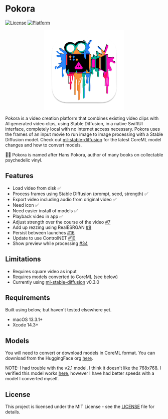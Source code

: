 # Pokora

[![License](https://img.shields.io/badge/license-MIT-blue.svg)](https://opensource.org/licenses/MIT)
[![Platform](https://img.shields.io/badge/platform-macOS-lightgrey)](https://www.apple.com/macos)

<p align="center">
  <img src="Pokora/Assets.xcassets/AppIcon.appiconset/icon-256.png" alt="Pokora icon" />
</p>

Pokora is a video creation platform that combines existing video clips with AI generated video clips, using Stable Diffusion, in a native SwiftUI interface, completely local with no internet access necessary. Pokora uses the frames of an input movie to run image to image processing with a Stable Diffusion model. Check out [ml-stable-diffusion](https://github.com/apple/ml-stable-diffusion) for the latest CoreML model changes and how to convert models.

🧙‍♂️ Pokora is named after Hans Pokora, author of many books on collectable psychedelic vinyl.

## Features

- Load video from disk ✅
- Process frames using Stable Diffusion (prompt, seed, strength) ✅
- Export video including audio from original video ✅
- Need icon ✅
- Need easier install of models ✅
- Playback video in app ✅
- Adjust strength over the course of the video [#7](https://github.com/pj4533/Pokora/issues/7)
- Add up rezzing using RealESRGAN [#8](https://github.com/pj4533/Pokora/issues/8)
- Persist between launches [#16](https://github.com/pj4533/Pokora/issues/16)
- Update to use ControlNET [#10](https://github.com/pj4533/Pokora/issues/10)
- Show preview while processing [#34](https://github.com/pj4533/Pokora/issues/34)

## Limitations

- Requires square video as input
- Requires models converted to CoreML (see below)
- Currently using [ml-stable-diffusion](https://github.com/apple/ml-stable-diffusion) v0.3.0

## Requirements

Built using below, but haven't tested elsewhere yet.

- macOS 13.3.1+
- Xcode 14.3+

## Models

You will need to convert or download models in CoreML format. You can download from the HuggingFace org [here](https://huggingface.co/coreml).

NOTE: I had trouble with the v2.1 model, I think it doesn't like the 768x768. I verified this model works [here](https://huggingface.co/coreml/coreml-stable-diffusion-v1-5/blob/main/split-einsum/v1-5_split-einsum.zip), however I have had better speeds with a model I converted myself. 

## License

This project is licensed under the MIT License - see the [LICENSE](./LICENSE) file for details.

